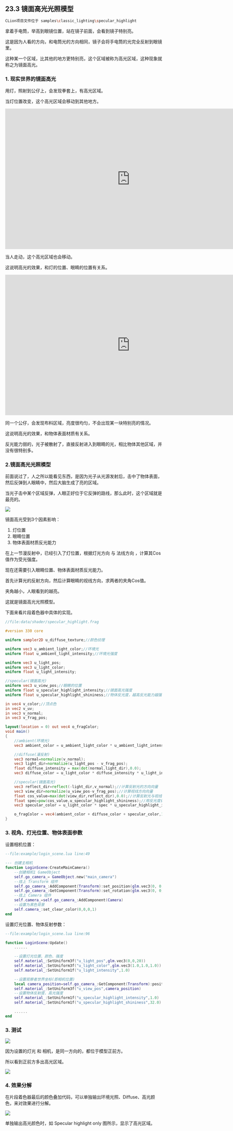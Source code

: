 ﻿## 23.3 镜面高光光照模型

```bash
CLion项目文件位于 samples\classic_lighting\specular_highlight
```

拿着手电筒，举高到眼镜位置，站在镜子前面，会看到镜子特别亮。

这是因为人看的方向，和电筒光的方向相同，镜子会将手电筒的光完全反射到眼镜里。

这种某一个区域，比其他的地方更特别亮，这个区域被称为高光区域，这种现象就称之为镜面高光。

### 1. 现实世界的镜面高光

用灯，照射到公仔上，会发现拳套上，有高光区域。

当灯位置改变，这个高光区域会移动到其他地方。

<iframe
    width="800" 
    height="450" 
    src="https://player.bilibili.com/player.html??aid=301217402&bvid=BV1bF411P7rc&cid=780258674&page=1" 
    frameborder="0"  
    allowfullscreen>
</iframe>

当人走动，这个高光区域也会移动。

这说明高光的效果，和灯的位置、眼睛的位置有关系。

<iframe
    width="800" 
    height="450" 
    src="https://player.bilibili.com/player.html?aid=428643507&bvid=BV1rG411n7yC&cid=780259314&page=1" 
    frameborder="0"  
    allowfullscreen>
</iframe>

同一个公仔，会发现布料区域，亮度很均匀，不会出现某一块特别亮的情况。

这说明高光的效果，和物体表面材质有关系。

反光能力弱的，光子被散射了，直接反射进入到眼睛的光，相比物体其他区域，并没有很特别多。

### 2.镜面高光光照模型

前面说过了，人之所以能看见东西，是因为光子从光源发射后，击中了物体表面，然后反弹到人眼睛中，然后大脑生成了亮的区域。

当光子击中某个区域反弹，人眼正好位于它反弹的路线，那么此时，这个区域就是最亮的。

![](../../imgs/classic_lighting/specular_highlighting/specular_reflect.png)


镜面高光受到3个因素影响：
1. 灯位置
2. 眼睛位置
3. 物体表面材质反光能力

在上一节漫反射中，已经引入了灯位置，根据灯光方向 与 法线方向 ，计算其Cos值作为受光强度。

现在还需要引入眼睛位置、物体表面材质反光能力。

首先计算光的反射方向，然后计算眼睛的视线方向，求两者的夹角Cos值。

夹角越小，人眼看到的越亮。

这就是镜面高光光照模型。

下面来看片段着色器中具体的实现。

```glsl
//file:data/shader/specular_highlight.frag 

#version 330 core

uniform sampler2D u_diffuse_texture;//颜色纹理

uniform vec3 u_ambient_light_color;//环境光
uniform float u_ambient_light_intensity;//环境光强度

uniform vec3 u_light_pos;
uniform vec3 u_light_color;
uniform float u_light_intensity;

//specular(镜面高光)
uniform vec3 u_view_pos;//眼睛的位置
uniform float u_specular_highlight_intensity;//镜面高光强度
uniform float u_specular_highlight_shininess;//物体反光度，越高反光能力越强，高光点越小。

in vec4 v_color;//顶点色
in vec2 v_uv;
in vec3 v_normal;
in vec3 v_frag_pos;

layout(location = 0) out vec4 o_fragColor;
void main()
{
    //ambient(环境光)
    vec3 ambient_color = u_ambient_light_color * u_ambient_light_intensity * texture(u_diffuse_texture,v_uv).rgb;

    //diffuse(漫反射)
    vec3 normal=normalize(v_normal);
    vec3 light_dir=normalize(u_light_pos - v_frag_pos);
    float diffuse_intensity = max(dot(normal,light_dir),0.0);
    vec3 diffuse_color = u_light_color * diffuse_intensity * u_light_intensity * texture(u_diffuse_texture,v_uv).rgb;

    //specular(镜面高光)
    vec3 reflect_dir=reflect(-light_dir,v_normal);//计算反射光的方向向量
    vec3 view_dir=normalize(u_view_pos-v_frag_pos);//计算视线方向向量
    float cos_value=max(dot(view_dir,reflect_dir),0.0);//计算反射光与视线的夹角cos值
    float spec=pow(cos_value,u_specular_highlight_shininess);//用反光度做次方，计算得到高光值。
    vec3 specular_color = u_light_color * spec * u_specular_highlight_intensity * texture(u_diffuse_texture,v_uv).rgb;

    o_fragColor = vec4(ambient_color + diffuse_color + specular_color,1.0);
}
```

### 3. 视角、灯光位置、物体表面参数

设置相机位置：

```lua
--file:example/login_scene.lua line:49

--- 创建主相机
function LoginScene:CreateMainCamera()
    --创建相机1 GameObject
    self.go_camera_= GameObject.new("main_camera")
    --挂上 Transform 组件
    self.go_camera_:AddComponent(Transform):set_position(glm.vec3(0, 0, 10))
    self.go_camera_:GetComponent(Transform):set_rotation(glm.vec3(0, 0, 0))
    --挂上 Camera 组件
    self.camera_=self.go_camera_:AddComponent(Camera)
    --设置为黑色背景
    self.camera_:set_clear_color(0,0,0,1)
end
```

设置灯光位置、物体反射参数：

```lua
--file:example/login_scene.lua line:96

function LoginScene:Update()
    ......

    --设置灯光位置、颜色、强度
    self.material_:SetUniform3f("u_light_pos",glm.vec3(0,0,20))
    self.material_:SetUniform3f("u_light_color",glm.vec3(1.0,1.0,1.0))
    self.material_:SetUniform1f("u_light_intensity",1.0)

    --设置观察者世界坐标(即相机位置)
    local camera_position=self.go_camera_:GetComponent(Transform):position()
    self.material_:SetUniform3f("u_view_pos",camera_position)
    --设置物体反射度、高光强度
    self.material_:SetUniform1f("u_specular_highlight_intensity",1.0)
    self.material_:SetUniform1f("u_specular_highlight_shininess",32.0)

    ......
end
```


### 3. 测试

![](../../imgs/classic_lighting/specular_highlighting/specular_highlight_model.gif)


因为设置的灯光 和 相机，是同一方向的，都位于模型正前方。

所以看到正前方多出高光区域。

![](../../imgs/classic_lighting/specular_highlighting/specular_highlight_area.jpg)

### 4. 效果分解

在片段着色器最后的颜色叠加代码，可以单独输出环境光照、Diffuse、高光颜色，来对效果进行分解。

![](../../imgs/classic_lighting/specular_highlighting/combine_light_effect_specular.jpg)

单独输出高光颜色时，如 Specular highlight only 图所示，显示了高光区域。